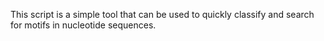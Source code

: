 This script is a simple tool that can be used to quickly classify and search for motifs in nucleotide sequences.
